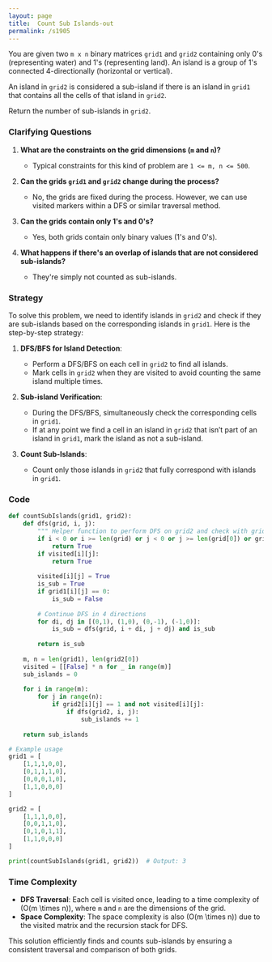 ```yaml
---
layout: page
title:  Count Sub Islands-out
permalink: /s1905
---
```


You are given two `m x n` binary matrices `grid1` and `grid2` containing only 0's (representing water) and 1's (representing land). An island is a group of 1's connected 4-directionally (horizontal or vertical). 

An island in `grid2` is considered a sub-island if there is an island in `grid1` that contains all the cells of that island in `grid2`.

Return the number of sub-islands in `grid2`.

### Clarifying Questions

1. **What are the constraints on the grid dimensions (`m` and `n`)?**
   - Typical constraints for this kind of problem are `1 <= m, n <= 500`.

2. **Can the grids `grid1` and `grid2` change during the process?**
   - No, the grids are fixed during the process. However, we can use visited markers within a DFS or similar traversal method.

3. **Can the grids contain only 1's and 0's?**
   - Yes, both grids contain only binary values (1's and 0's).

4. **What happens if there's an overlap of islands that are not considered sub-islands?**
   - They're simply not counted as sub-islands.

### Strategy

To solve this problem, we need to identify islands in `grid2` and check if they are sub-islands based on the corresponding islands in `grid1`. Here is the step-by-step strategy:

1. **DFS/BFS for Island Detection**:
   - Perform a DFS/BFS on each cell in `grid2` to find all islands.
   - Mark cells in `grid2` when they are visited to avoid counting the same island multiple times.

2. **Sub-island Verification**:
   - During the DFS/BFS, simultaneously check the corresponding cells in `grid1`.
   - If at any point we find a cell in an island in `grid2` that isn’t part of an island in `grid1`, mark the island as not a sub-island.

3. **Count Sub-Islands**:
   - Count only those islands in `grid2` that fully correspond with islands in `grid1`.

### Code

```python
def countSubIslands(grid1, grid2):
    def dfs(grid, i, j):
        """ Helper function to perform DFS on grid2 and check with grid1 """
        if i < 0 or i >= len(grid) or j < 0 or j >= len(grid[0]) or grid[i][j] == 0:
            return True
        if visited[i][j]:
            return True
        
        visited[i][j] = True
        is_sub = True
        if grid1[i][j] == 0:
            is_sub = False
        
        # Continue DFS in 4 directions
        for di, dj in [(0,1), (1,0), (0,-1), (-1,0)]:
            is_sub = dfs(grid, i + di, j + dj) and is_sub
        
        return is_sub
    
    m, n = len(grid1), len(grid2[0])
    visited = [[False] * n for _ in range(m)]
    sub_islands = 0
    
    for i in range(m):
        for j in range(n):
            if grid2[i][j] == 1 and not visited[i][j]:
                if dfs(grid2, i, j):
                    sub_islands += 1
    
    return sub_islands

# Example usage
grid1 = [
    [1,1,1,0,0],
    [0,1,1,1,0],
    [0,0,0,1,0],
    [1,1,0,0,0]
]

grid2 = [
    [1,1,1,0,0],
    [0,0,1,1,0],
    [0,1,0,1,1],
    [1,1,0,0,0]
]

print(countSubIslands(grid1, grid2))  # Output: 3
```

### Time Complexity

- **DFS Traversal**: Each cell is visited once, leading to a time complexity of \(O(m \times n)\), where `m` and `n` are the dimensions of the grid.
- **Space Complexity**: The space complexity is also \(O(m \times n)\) due to the visited matrix and the recursion stack for DFS.

This solution efficiently finds and counts sub-islands by ensuring a consistent traversal and comparison of both grids.